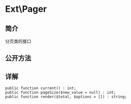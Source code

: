 # Ext\Pager

## 简介
分页类的接口

## 公开方法


## 详解

    public function current() : int;
    public function pageSize($new_value = null) : int;
    public function render($total, $options = []) : string;